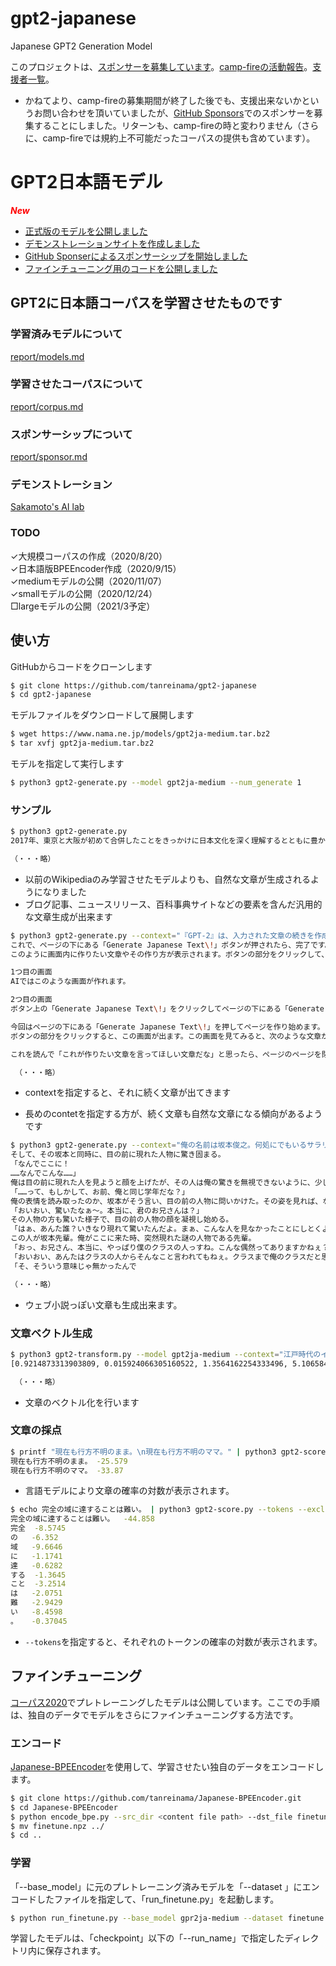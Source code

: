 # gpt2-japanese
Japanese GPT2 Generation Model

このプロジェクトは、[スポンサーを募集しています](report/sponsor.md)。[camp-fireの活動報告](https://camp-fire.jp/projects/320938/activities#menu)。[支援者一覧](special_thanks.txt)。

* かねてより、camp-fireの募集期間が終了した後でも、支援出来ないかというお問い合わせを頂いていましたが、[GitHub Sponsors](https://github.com/sponsors/tanreinama)でのスポンサーを募集することにしました。リターンも、camp-fireの時と変わりません（さらに、camp-fireでは規約上不可能だったコーパスの提供も含めています）。

# GPT2日本語モデル

***<font color='red'>New</font>***

- [正式版のモデルを公開しました](report/models.md)
- [デモンストレーションサイトを作成しました](http://ailab.nama.ne.jp/#gpt2ja)
- [GitHub Sponserによるスポンサーシップを開始しました](https://github.com/sponsors/tanreinama)
- [ファインチューニング用のコードを公開しました](run_finetune.py)



## GPT2に日本語コーパスを学習させたものです

### 学習済みモデルについて

[report/models.md](report/models.md)

### 学習させたコーパスについて

[report/corpus.md](report/corpus.md)

### スポンサーシップについて

[report/sponsor.md](report/sponsor.md)

### デモンストレーション

[Sakamoto's AI lab](http://ailab.nama.ne.jp/#gpt2ja)

### TODO

✓大規模コーパスの作成（2020/8/20）<br>✓日本語版BPEEncoder作成（2020/9/15）<br>
✓mediumモデルの公開（2020/11/07）<br>✓smallモデルの公開（2020/12/24）<br>□largeモデルの公開（2021/3予定）<br>

## 使い方



GitHubからコードをクローンします

```sh
$ git clone https://github.com/tanreinama/gpt2-japanese
$ cd gpt2-japanese
```

モデルファイルをダウンロードして展開します

```sh
$ wget https://www.nama.ne.jp/models/gpt2ja-medium.tar.bz2
$ tar xvfj gpt2ja-medium.tar.bz2
```

モデルを指定して実行します

```sh
$ python3 gpt2-generate.py --model gpt2ja-medium --num_generate 1
```

### サンプル

```sh
$ python3 gpt2-generate.py
2017年、東京と大阪が初めて合併したことをきっかけに日本文化を深く理解するとともに豊かさを体感出来る場を作りたい。2017年の日本は“豊か”な時代になっているのか。そして、どの時間帯にどこへ行こうか、今自分が何をしているかが大切であると考えるようになった。今回のセミナーでは、私たち自身が今こうして今の時代を生きていることの大きな魅力とは何かを、多くの皆様と共にさらに深く知っていただきたいと思っています。 ●会場               東京都港区新橋

（・・・略）
```

- 以前のWikipediaのみ学習させたモデルよりも、自然な文章が生成されるようになりました
- ブログ記事、ニュースリリース、百科事典サイトなどの要素を含んだ汎用的な文章生成が出来ます

```sh
$ python3 gpt2-generate.py --context="『GPT-2』は、入力された文章の続きを作成するAIです。このデモンストレーションでは、このエリアに入力された文章の続きとなる文章を生成します。このエリアに、続きを生成したい文章を入力して、ページの下にある「Generate Japanese Text\!」ボタンをクリックしてください。"
これで、ページの下にある「Generate Japanese Text\!」ボタンが押されたら、完了です。
このように画面内に作りたい文章やその作り方が表示されます。ボタンの部分をクリックして、キーボード上のボタンを押してページを閉じると、そのページを作り始めることができます。作ったものを保存し、ページを閉じようとしています。

1つ目の画面
AIではこのような画面が作れます。

2つ目の画面
ボタン上の「Generate Japanese Text\!」をクリックしてページの下にある「Generate Japanese Text\!」を押すと、次のような画面が出てきます。

今回はページの下にある「Generate Japanese Text\!」を押してページを作り始めます。
ボタンの部分をクリックすると、この画面が出ます。この画面を見てみると、次のような文章が沢山表示されています。

これを読んで「これが作りたい文章を言ってほしい文章だな」と思ったら、ページのページを閉じてください。

 （・・・略）
```

- contextを指定すると、それに続く文章が出てきます

- 長めのcontetを指定する方が、続く文章も自然な文章になる傾向があるようです


```sh
$ python3 gpt2-generate.py --context="俺の名前は坂本俊之。何処にでもいるサラリーマンだ。"
そして、その坂本と同時に、目の前に現れた人物に驚き固まる。
「なんでここに！
……なんでこんな……」
俺は目の前に現れた人を見ようと顔を上げたが、その人は俺の驚きを無視できないように、少し顔を近づけて俺を観察していた。
「……って、もしかして、お前、俺と同じ学年だな？」
俺の表情を読み取ったのか、坂本がそう言い、目の前の人物に問いかけた。その姿を見れば、なんとなく察してしまった。
「おいおい、驚いたなぁ〜。本当に、君のお兄さんは？」
その人物の方も驚いた様子で、目の前の人物の顔を凝視し始める。
「はぁ、あんた誰？いきなり現れて驚いたんだよ。まぁ、こんな人を見なかったことにしとくよ。俺はただのクラスの人で、こんなんがクラスに居たら目立つからね」
この人が坂本先輩。俺がここに来た時、突然現れた謎の人物である先輩。
「おっ、お兄さん、本当に、やっぱり僕のクラスの人っすね。こんな偶然ってありますかねぇ？」
「おいおい、あんたはクラスの人からそんなこと言われてもねぇ。クラスまで俺のクラスだと思うなんて酷いじゃないか。まぁ、これでも一応高校生だったんだけどさ〜」
「そ、そういう意味じゃ無かったんで

（・・・略）
```

- ウェブ小説っぽい文章も生成出来ます。

### 文章ベクトル生成

```sh
$ python3 gpt2-transform.py --model gpt2ja-medium --context="江戸時代のインターネット回線"
[0.9214873313903809, 0.015924066305160522, 1.3564162254333496, 5.106584548950195, 2.991609573364258, 4.2116875648498535, 2.169468641281128, -55.102230072021484, -0.41729745268821716,

 （・・・略）
```

- 文章のベクトル化を行います

### 文章の採点

```sh
$ printf "現在も行方不明のまま。\n現在も行方不明のママ。" | python3 gpt2-score.py --exclude-end -
現在も行方不明のまま。	-25.579
現在も行方不明のママ。	-33.87
```

- 言語モデルにより文章の確率の対数が表示されます。

```sh
$ echo 完全の域に達することは難い。 | python3 gpt2-score.py --tokens --exclude-end -
完全の域に達することは難い。	-44.858
完全	-8.5745
の	-6.352
域	-9.6646
に	-1.1741
達	-0.6282
する	-1.3645
こと	-3.2514
は	-2.0751
難	-2.9429
い	-8.4598
。	-0.37045
```

- `--tokens`を指定すると、それぞれのトークンの確率の対数が表示されます。



## ファインチューニング

[コーパス2020](https://github.com/tanreinama/gpt2-japanese/blob/master/report/corpus.md)でプレトレーニングしたモデルは公開しています。ここでの手順は、独自のデータでモデルをさらにファインチューニングする方法です。

### エンコード

[Japanese-BPEEncoder](https://github.com/tanreinama/Japanese-BPEEncoder)を使用して、学習させたい独自のデータをエンコードします。

```sh
$ git clone https://github.com/tanreinama/Japanese-BPEEncoder.git
$ cd Japanese-BPEEncoder
$ python encode_bpe.py --src_dir <content file path> --dst_file finetune
$ mv finetune.npz ../
$ cd ..
```

### 学習

「--base_model」に元のプレトレーニング済みモデルを「--dataset 」にエンコードしたファイルを指定して、「run_finetune.py」を起動します。

```sh
$ python run_finetune.py --base_model gpr2ja-medium --dataset finetune.npz --run_name gpr2ja-finetune_run1
```

学習したモデルは、「checkpoint」以下の「--run_name」で指定したディレクトリ内に保存されます。


